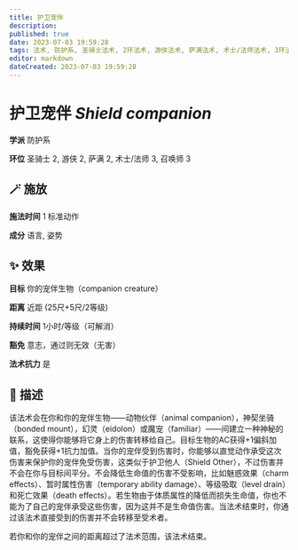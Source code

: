 ```yaml
---
title: 护卫宠伴
description: 
published: true
date: 2023-07-03 19:59:28
tags: 法术, 防护系, 圣骑士法术, 2环法术, 游侠法术, 萨满法术, 术士/法师法术, 3环法术, 召唤师法术
editor: markdown
dateCreated: 2023-07-03 19:59:28
---
```


# **护卫宠伴** *Shield companion*

**学派** 防护系 

**环位** 圣骑士 2, 游侠 2, 萨满 2, 术士/法师 3, 召唤师 3

## 🪄 施放

**施法时间** 1 标准动作

**成分** 语言, 姿势

## ✨ 效果 

**目标** 你的宠伴生物（companion creature） 

**距离** 近距 (25尺+5尺/2等级)  

**持续时间** 1小时/等级（可解消） 

**豁免** 意志，通过则无效（无害）

**法术抗力** 是

## 📖 描述

该法术会在你和你的宠伴生物——动物伙伴（animal companion），神契坐骑（bonded mount），幻灵（eidolon）或魔宠（familiar）——间建立一种神秘的联系，这使得你能够将它身上的伤害转移给自己。目标生物的AC获得+1偏斜加值，豁免获得+1抗力加值。当你的宠伴受到伤害时，你能够以直觉动作承受这次伤害来保护你的宠伴免受伤害，这类似于护卫他人（Shield Other），不过伤害并不会在你与目标间平分。不会降低生命值的伤害不受影响，比如魅惑效果（charm effects）、暂时属性伤害（temporary ability damage）、等级吸取（level drain）和死亡效果（death effects）。若生物由于体质属性的降低而损失生命值，你也不能为了自己的宠伴承受这些伤害，因为这并不是生命值伤害。当法术结束时，你通过该法术直接受到的伤害并不会转移至受术者。

若你和你的宠伴之间的距离超过了法术范围，该法术结束。
    